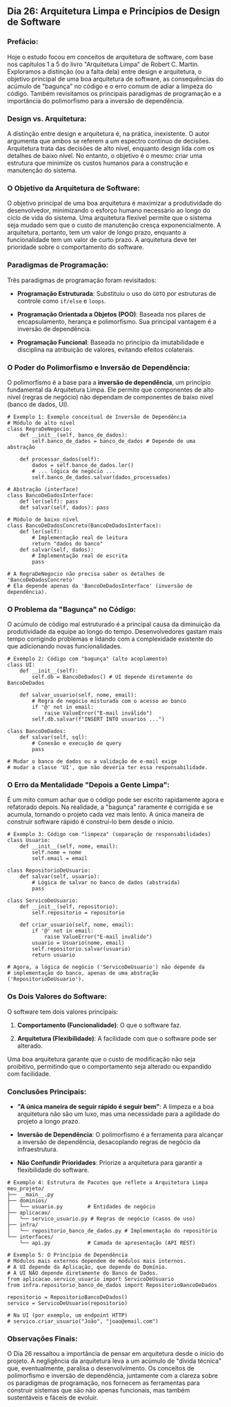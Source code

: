 ## Dia 26: Arquitetura Limpa e Princípios de Design de Software

### Prefácio:

Hoje o estudo focou em conceitos de arquitetura de software, com base nos capítulos 1 a 5 do livro "Arquitetura Limpa" de Robert C. Martin. Exploramos a distinção (ou a falta dela) entre design e arquitetura, o objetivo principal de uma boa arquitetura de software, as consequências do acúmulo de "bagunça" no código e o erro comum de adiar a limpeza do código. Também revisitamos os principais paradigmas de programação e a importância do polimorfismo para a inversão de dependência.

### Design vs. Arquitetura:

A distinção entre design e arquitetura é, na prática, inexistente. O autor argumenta que ambos se referem a um espectro contínuo de decisões. Arquitetura trata das decisões de alto nível, enquanto design lida com os detalhes de baixo nível. No entanto, o objetivo é o mesmo: criar uma estrutura que minimize os custos humanos para a construção e manutenção do sistema.

### O Objetivo da Arquitetura de Software:

O objetivo principal de uma boa arquitetura é maximizar a produtividade do desenvolvedor, minimizando o esforço humano necessário ao longo do ciclo de vida do sistema. Uma arquitetura flexível permite que o sistema seja mudado sem que o custo de manutenção cresça exponencialmente. A arquitetura, portanto, tem um valor de longo prazo, enquanto a funcionalidade tem um valor de curto prazo. A arquitetura deve ter prioridade sobre o comportamento do software.

### Paradigmas de Programação:

Três paradigmas de programação foram revisitados:

- **Programação Estruturada**: Substituiu o uso do ``GOTO`` por estruturas de controle como ``if/else`` e ``loops``.

- **Programação Orientada a Objetos (POO)**: Baseada nos pilares de encapsulamento, herança e polimorfismo. Sua principal vantagem é a inversão de dependência.

- **Programação Funcional**: Baseada no princípio da imutabilidade e disciplina na atribuição de valores, evitando efeitos colaterais.

### O Poder do Polimorfismo e Inversão de Dependência:

O polimorfismo é a base para a **inversão de dependência**, um princípio fundamental da Arquitetura Limpa. Ele permite que componentes de alto nível (regras de negócio) não dependam de componentes de baixo nível (banco de dados, UI).

````
# Exemplo 1: Exemplo conceitual de Inversão de Dependência
# Módulo de alto nível
class RegraDeNegocio:
    def __init__(self, banco_de_dados):
        self.banco_de_dados = banco_de_dados # Depende de uma abstração

    def processar_dados(self):
        dados = self.banco_de_dados.ler()
        # ... lógica de negócio ...
        self.banco_de_dados.salvar(dados_processados)

# Abstração (interface)
class BancoDeDadosInterface:
    def ler(self): pass
    def salvar(self, dados): pass

# Módulo de baixo nível
class BancoDeDadosConcreto(BancoDeDadosInterface):
    def ler(self):
        # Implementação real de leitura
        return "dados do banco"
    def salvar(self, dados):
        # Implementação real de escrita
        pass

# A RegraDeNegocio não precisa saber os detalhes de 'BancoDeDadosConcreto'
# Ela depende apenas da 'BancoDeDadosInterface' (inversão de dependência).
````

### O Problema da "Bagunça" no Código:

O acúmulo de código mal estruturado é a principal causa da diminuição da produtividade da equipe ao longo do tempo. Desenvolvedores gastam mais tempo corrigindo problemas e lidando com a complexidade existente do que adicionando novas funcionalidades.

````
# Exemplo 2: Código com "bagunça" (alto acoplamento)
class UI:
    def __init__(self):
        self.db = BancoDeDados() # UI depende diretamente do BancoDeDados

    def salvar_usuario(self, nome, email):
        # Regra de negócio misturada com o acesso ao banco
        if '@' not in email:
            raise ValueError("E-mail inválido")
        self.db.salvar(f"INSERT INTO usuarios ...")

class BancoDeDados:
    def salvar(self, sql):
        # Conexão e execução de query
        pass

# Mudar o banco de dados ou a validação de e-mail exige
# mudar a classe 'UI', que não deveria ter essa responsabilidade.
````

### O Erro da Mentalidade "Depois a Gente Limpa":

É um mito comum achar que o código pode ser escrito rapidamente agora e refatorado depois. Na realidade, a "bagunça" raramente é corrigida e se acumula, tornando o projeto cada vez mais lento. A única maneira de construir software rápido é construí-lo bem desde o início.

````
# Exemplo 3: Código com "limpeza" (separação de responsabilidades)
class Usuario:
    def __init__(self, nome, email):
        self.nome = nome
        self.email = email

class RepositorioDeUsuario:
    def salvar(self, usuario):
        # Lógica de salvar no banco de dados (abstraída)
        pass

class ServicoDeUsuario:
    def __init__(self, repositorio):
        self.repositorio = repositorio

    def criar_usuario(self, nome, email):
        if '@' not in email:
            raise ValueError("E-mail inválido")
        usuario = Usuario(nome, email)
        self.repositorio.salvar(usuario)
        return usuario

# Agora, a lógica de negócio ('ServicoDeUsuario') não depende da
# implementação do banco, apenas de uma abstração ('RepositorioDeUsuario').
````

### Os Dois Valores do Software:

O software tem dois valores principais:

1. **Comportamento (Funcionalidade)**: O que o software faz.

1. **Arquitetura (Flexibilidade)**: A facilidade com que o software pode ser alterado.

Uma boa arquitetura garante que o custo de modificação não seja proibitivo, permitindo que o comportamento seja alterado ou expandido com facilidade.

### Conclusões Principais:

- **"A única maneira de seguir rápido é seguir bem"**: A limpeza e a boa arquitetura não são um luxo, mas uma necessidade para a agilidade do projeto a longo prazo.

- **Inversão de Dependência**: O polimorfismo é a ferramenta para alcançar a inversão de dependência, desacoplando regras de negócio da infraestrutura.

- **Não Confundir Prioridades**: Priorize a arquitetura para garantir a flexibilidade do software.

````
# Exemplo 4: Estrutura de Pacotes que reflete a Arquitetura Limpa
meu_projeto/
├── __main__.py
├── dominios/
│   └── usuario.py        # Entidades de negócio
├── aplicacao/
│   └── servico_usuario.py # Regras de negócio (casos de uso)
├── infra/
│   └── repositorio_banco_de_dados.py # Implementação do repositório
└── interfaces/
    └── api.py            # Camada de apresentação (API REST)
````
````
# Exemplo 5: O Princípio de Dependência
# Módulos mais externos dependem de módulos mais internos.
# A UI depende da Aplicação, que depende do Domínio.
# A UI NÃO depende diretamente do Banco de Dados.
from aplicacao.servico_usuario import ServicoDeUsuario
from infra.repositorio_banco_de_dados import RepositorioBancoDeDados

repositorio = RepositorioBancoDeDados()
servico = ServicoDeUsuario(repositorio)

# Na UI (por exemplo, um endpoint HTTP)
# servico.criar_usuario("João", "joao@email.com")
````

### Observações Finais:

O Dia 26 ressaltou a importância de pensar em arquitetura desde o início do projeto. A negligência da arquitetura leva a um acúmulo de "dívida técnica" que, eventualmente, paralisa o desenvolvimento. Os conceitos de polimorfismo e inversão de dependência, juntamente com a clareza sobre os paradigmas de programação, nos fornecem as ferramentas para construir sistemas que são não apenas funcionais, mas também sustentáveis e fáceis de evoluir.